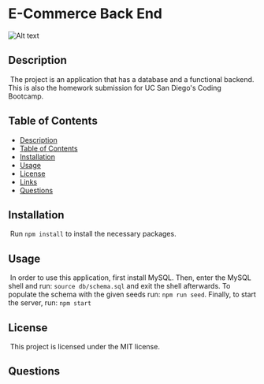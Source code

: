 # E-Commerce Back End

![Alt text](https://img.shields.io/badge/License-MIT-brightgreen "MIT")

## Description
​
The project is an application that has a database and a functional backend.
This is also the homework submission for UC San Diego's Coding Bootcamp.
​
## Table of Contents

* [Description](#description)
* [Table of Contents](#table-of-contents)
* [Installation](#installation)
* [Usage](#usage)
* [License](#license)
* [Links](#links)
* [Questions](#questions)

## Installation
​
Run `npm install` to install the necessary packages.
​
## Usage
​
In order to use this application, first install MySQL. 
Then, enter the MySQL shell and run: `source db/schema.sql` and exit the shell afterwards.
To populate the schema with the given seeds run: `npm run seed`.
Finally, to start the server, run: `npm start`
​
## License
​
This project is licensed under the MIT license.
​
​
## Questions
​
